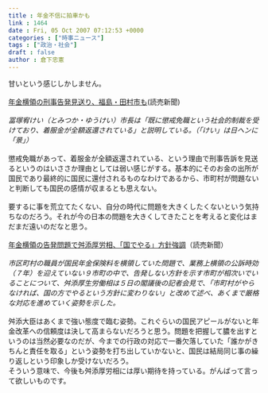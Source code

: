 ```yaml
---
title : 年金不信に拍車かも
link : 1464
date : Fri, 05 Oct 2007 07:12:53 +0000
categories : ["時事ニュース"]
tags : ["政治・社会"]
draft : false
author : 倉下忠憲
---
```


甘いという感じしかしません。<BR><BR><A HREF="http://www.yomiuri.co.jp/national/news/20071005it04.htm" TARGET="_blank">年金横領の刑事告発見送り、福島・田村市も</A>(読売新聞)<BR><BR><I>冨塚宥けい（とみつか・ゆうけい）市長は「既に懲戒免職という社会的制裁を受けており、着服金が全額返還されている」と説明している。（「けい」は日ヘンに「景」）</I><BR><BR>懲戒免職があって、着服金が全額返還されている、という理由で刑事告訴を見送るというのはいささか理由としては弱い感じがする。基本的にそのお金の出所が国民であり最終的に国民に還付されるものなわけであるから、市町村が問題ないと判断しても国民の感情が収まるとも思えない。<BR><BR>要するに事を荒立てたくない、自分の時代に問題を大きくしたくないという気持ちなのだろう。それが今の日本の問題を大きくしてきたことを考えると変化はまだまだ遠いのだなと思う。<BR><BR><A HREF="http://www.yomiuri.co.jp/politics/news/20071005i103.htm" TARGET="_blank">年金横領の告発問題で舛添厚労相、「国でやる」方針強調</A>（読売新聞）<BR><BR><I>市区町村の職員が国民年金保険料を横領していた問題で、業務上横領の公訴時効（７年）を迎えていない９市町の中で、告発しない方針を示す市町が相次いでいることについて、舛添厚生労働相は５日の閣議後の記者会見で、「市町村がやらなければ、国の方でやるという方針に変わりない」と改めて述べ、あくまで厳格な対応を進めていく姿勢を示した。</I><BR><BR>舛添大臣はあくまで強い態度で臨む姿勢。これぐらいの国民アピールがないと年金改革への信頼度は決して高まらないだろうと思う。問題を把握して膿を出すというのは当然必要なのだが、今までの行政の対応で一番欠落していた「誰かがきちんと責任を取る」という姿勢を打ち出していかないと、国民は結局同じ事の繰り返しという印象しか受けないだろう。<BR>そういう意味で、今後も舛添厚労相には厚い期待を持っている。がんばって言って欲しいものです。<BR><br><br>
